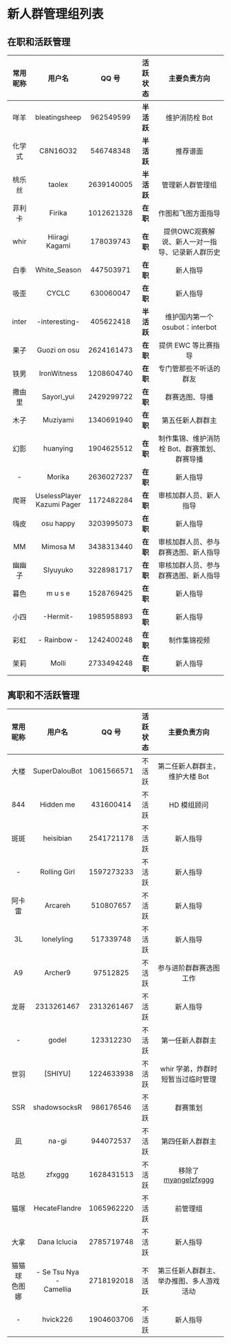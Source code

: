 # 新人群管理组列表

## 在职和活跃管理

| 常用昵称 | 用户名 | QQ 号 | 活跃状态 | 主要负责方向 |
| :--: | :--: | :--: | :--: | :--: |
| 咩羊 | bleatingsheep | 962549599 | **半活跃** | 维护消防栓 Bot |
| 化学式 | C8N16O32 | 546748348 | **半活跃** | 推荐谱面 |
| 桃乐丝 | taolex | 2639140005 | **半活跃** | 管理新人群管理组 |
| 菲利卡 | Firika | 1012621328 | **在职** | 作图和飞图方面指导 |
| whir | Hiiragi Kagami | 178039743 | **在职** | 提供OWC观赛解说、新人一对一指导、记录新人群历史 |
| 白季 | White_Season | 447503971 | **在职** | 新人指导 |
| 吸歪 | CYCLC | 630060047 | **在职** | 新人指导 |
| inter | -interesting- | 405622418 | **半活跃** | 维护国内第一个 osubot：interbot |
| 果子 | Guozi on osu | 2624161473 | **在职** | 提供 EWC 等比赛指导 |
| 铁男 | IronWitness | 1208604740 | **在职** | 专门管那些不听话的群友 |
| 撒由里 | Sayori_yui | 2429299722 | **在职** | 群赛选图、导播 |
| 木子 | Muziyami | 1340691940 | **在职** | 第五任新人群群主 |
| 幻影 | huanying | 1904625512 | **在职** | 制作集锦、维护消防栓 Bot、群赛策划、群赛导播 |
| - | Morika | 2636027237 | **在职** | 新人指导 |
| 爬哥 | UselessPlayer<br />Kazumi Pager | 1172482284 | **在职** | 审核加群人员、新人指导 |
| 嗨皮 | osu happy | 3203995073 | **在职** | 新人指导 |
| MM | Mimosa M | 3438313440 | **在职** | 审核加群人员、参与群赛选图、新人指导 |
| 幽幽子 | SIyuyuko | 3228981717 | **在职** | 审核加群人员、参与群赛选图、新人指导 |
| 暮色 | m u s e | 1528769425 | **在职** | 新人指导 |
| 小四 | -Hermit- | 1985958893 | **在职** | 新人指导 |
| 彩虹 | - Rainbow - | 1242400248 | **在职** | 制作集锦视频 |
| 茉莉 | Molli | 2733494248 | **在职** | 新人指导 |

## 离职和不活跃管理

| 常用昵称 | 用户名 | QQ 号 | 活跃状态 | 主要负责方向 |
| :--: | :--: | :--: | :--: | :--: |
| 大楼 | SuperDalouBot | 1061566571 | 不活跃 | 第二任新人群群主，维护大楼 Bot |
| 844 | Hidden me | 431600414 | 不活跃 | HD 模组顾问 |
| 斑斑 | heisibian | 2541721178 | 不活跃 | 新人指导 |
| - | Rolling Girl | 1597273233 | 不活跃 | 新人指导 |
| 阿卡雷 | Arcareh | 510807657 | 不活跃 | 新人指导 |
| 3L | lonelyling | 517339748 | 不活跃 | 新人指导 |
| A9 | Archer9 | 97512825 | 不活跃 | 参与进阶群群赛选图工作 |
| 龙哥 | 2313261467 | 2313261467 | 不活跃 | 新人指导 |
| - | godel | 123312230 | 不活跃 | 第一任新人群群主 |
| 世羽 | [SHIYU] | 1224633938 | 不活跃 | whir 学弟，炸群时短暂当过临时管理 |
| SSR | shadowsocksR | 986176546 | 不活跃 | 群赛策划 |
| 凪 | na-gi | 944072537 | 不活跃 | 第四任新人群群主 |
| 咕总 | zfxggg | 1628431513 | 不活跃 | 移除了[myangelzfxggg](https://osu.ppy.sh/users/11375105) |
| 猫塚 | HecateFlandre | 1065962220 | 不活跃 | 前管理组 |
| 大拿 | Dana Iclucia | 2785719748 | 不活跃 | 新人指导 |
| 猫猫球<br />色图娜 | - Se Tsu Nya -<br />Camellia | 2718192018 | 不活跃 | 第三任新人群群主、举办推图、多人游戏活动 |
| - | hvick226 | 1904603706 | 不活跃 | 新人指导 |

